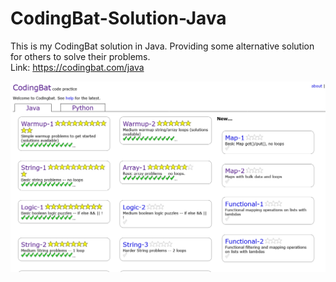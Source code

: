 # CodingBat-Solution-Java
This is my CodingBat solution in Java. Providing some alternative solution for others to solve their problems. <br>
Link: https://codingbat.com/java <br>


![CodingBat](CodingBat.png)
